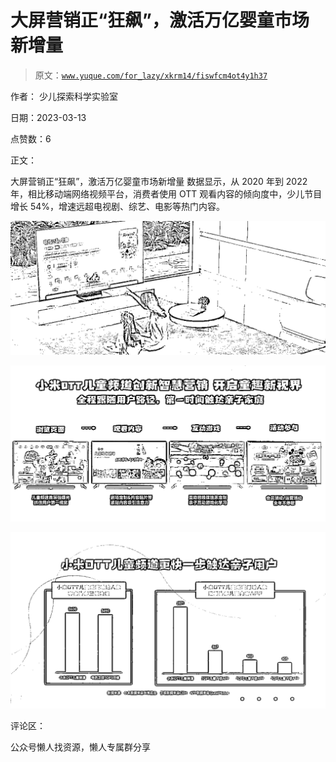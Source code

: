 # 大屏营销正“狂飙”，激活万亿婴童市场新增量

> 原文：[`www.yuque.com/for_lazy/xkrm14/fiswfcm4ot4y1h37`](https://www.yuque.com/for_lazy/xkrm14/fiswfcm4ot4y1h37)



作者： 少儿探索科学实验室



日期：2023-03-13



点赞数：6

<ne-hole id="u1f62a9c5" data-lake-id="u1f62a9c5">

正文：



大屏营销正“狂飙”，激活万亿婴童市场新增量 数据显示，从 2020 年到 2022 年，相比移动端网络视频平台，消费者使用 OTT 观看内容的倾向度中，少儿节目增长 54%，增速远超电视剧、综艺、电影等热门内容。



![](img/6f058e06bd5c4b6966cccbdabd3410b7.png)



![](img/9a8081695e85865a4aa7d467483fab4b.png)



![](img/accc285ce49cbb566f06eeb7d6fec992.png)

<ne-hole id="udbb6d546" data-lake-id="udbb6d546">

评论区：

<ne-hole id="uba93835e" data-lake-id="uba93835e">

公众号懒人找资源，懒人专属群分享

</ne-hole></ne-hole></ne-hole>